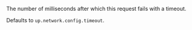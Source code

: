 The number of milliseconds after which this request fails with a timeout.

Defaults to `up.network.config.timeout`.